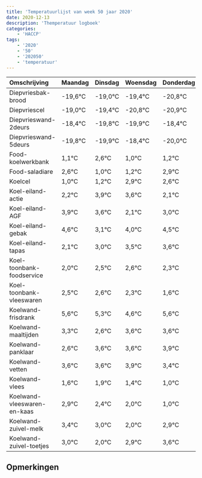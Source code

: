 ```yaml
---
title: 'Temperatuurlijst van week 50 jaar 2020'
date: 2020-12-13
description: 'Themperatuur logboek'
categories:
    - 'HACCP'
tags:
    - '2020'
    - '50'
    - '202050'
    - 'temperatuur'
---
```

|Omschrijving|Maandag|Dinsdag|Woensdag|Donderdag|Vrijdag|Zaterdag|Zondag|
|:---|:---|:---|:---|:---|:---|:---|:---|
|Diepvriesbak-brood|-19,6°C|-19,0°C|-19,4°C|-20,8°C|-20,9°C|-19,4°C|-21,0°C|
|Diepvriescel|-19,0°C|-19,4°C|-20,8°C|-20,9°C|-19,4°C|-21,0°C|-20,8°C|
|Diepvrieswand-2deurs|-18,4°C|-19,8°C|-19,9°C|-18,4°C|-20,0°C|-19,8°C|-18,1°C|
|Diepvrieswand-5deurs|-19,8°C|-19,9°C|-18,4°C|-20,0°C|-19,8°C|-18,1°C|-18,4°C|
|Food-koelwerkbank|1,1°C|2,6°C|1,0°C|1,2°C|2,9°C|2,6°C|1,1°C|
|Food-saladiare|2,6°C|1,0°C|1,2°C|2,9°C|2,6°C|1,1°C|2,0°C|
|Koelcel|1,0°C|1,2°C|2,9°C|2,6°C|1,1°C|2,0°C|2,5°C|
|Koel-eiland-actie|2,2°C|3,9°C|3,6°C|2,1°C|3,0°C|3,5°C|3,6°C|
|Koel-eiland-AGF|3,9°C|3,6°C|2,1°C|3,0°C|3,5°C|3,6°C|3,3°C|
|Koel-eiland-gebak|4,6°C|3,1°C|4,0°C|4,5°C|4,6°C|4,3°C|3,6°C|
|Koel-eiland-tapas|2,1°C|3,0°C|3,5°C|3,6°C|3,3°C|2,6°C|3,6°C|
|Koel-toonbank-foodservice|2,0°C|2,5°C|2,6°C|2,3°C|1,6°C|2,6°C|2,6°C|
|Koel-toonbank-vleeswaren|2,5°C|2,6°C|2,3°C|1,6°C|2,6°C|2,6°C|2,9°C|
|Koelwand-frisdrank|5,6°C|5,3°C|4,6°C|5,6°C|5,6°C|5,9°C|5,4°C|
|Koelwand-maaltijden|3,3°C|2,6°C|3,6°C|3,6°C|3,9°C|3,4°C|3,0°C|
|Koelwand-panklaar|2,6°C|3,6°C|3,6°C|3,9°C|3,4°C|3,0°C|2,0°C|
|Koelwand-vetten|3,6°C|3,6°C|3,9°C|3,4°C|3,0°C|2,0°C|2,9°C|
|Koelwand-vlees|1,6°C|1,9°C|1,4°C|1,0°C|0,0°C|0,9°C|1,6°C|
|Koelwand-vleeswaren-en-kaas|2,9°C|2,4°C|2,0°C|1,0°C|1,9°C|2,6°C|3,0°C|
|Koelwand-zuivel-melk|3,4°C|3,0°C|2,0°C|2,9°C|3,6°C|4,0°C|2,1°C|
|Koelwand-zuivel-toetjes|3,0°C|2,0°C|2,9°C|3,6°C|4,0°C|2,1°C|2,1°C|

## Opmerkingen


